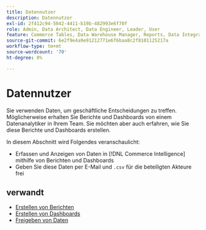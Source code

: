 ```yaml
---
title: Datennutzer
description: Datennutzer
exl-id: 2f412c94-5042-4411-b19b-482993e6f70f
role: Admin, Data Architect, Data Engineer, Leader, User
feature: Commerce Tables, Data Warehouse Manager, Reports, Data Integration
source-git-commit: 6e2f9e4a9e91212771e6f6baa8c2f8101125217a
workflow-type: tm+mt
source-wordcount: '70'
ht-degree: 0%

---
```


# Datennutzer

Sie verwenden Daten, um geschäftliche Entscheidungen zu treffen. Möglicherweise erhalten Sie Berichte und Dashboards von einem Datenanalytiker in Ihrem Team. Sie möchten aber auch erfahren, wie Sie diese Berichte und Dashboards erstellen.

In diesem Abschnitt wird Folgendes veranschaulicht:
* Erfassen und Anzeigen von Daten in [!DNL Commerce Intelligence] mithilfe von Berichten und Dashboards
* Geben Sie diese Daten per E-Mail und `.csv` für die beteiligten Akteure frei

## verwandt

* [Erstellen von Berichten](../mbi/data-user/reports/rpt-fundamentals.md)
* [Erstellen von Dashboards](../mbi/data-user/dashboards/ess-dashboards.md)
* [Freigeben von Daten](../mbi/data-user/export-data/share-data.md)
